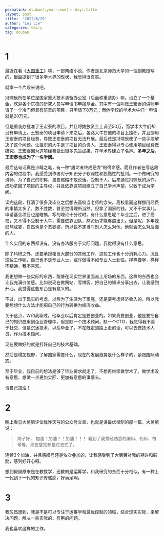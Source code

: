 ```yaml
---
permalink: douban/:year-:month-:day/:title
layout: post
title:  "2022/6/29"
author: "Lei Lie"
categories: Dairy
tag: douban
---
```


# 1

最近在看《[大国重工](https://book.qidian.com/info/1004151636/)》嘛，一部网络小说。作者是北京师范大学的一位副教授写的，里面提到了很多学术界的现状，我觉得很真实。

就拿一个片段来说吧。

冯啸辰所在单位是国家重大技术装备办公室（后面称重装办）嘛，设立了一个基金，欢迎各个院校的研究人员写申请书申报基金。其中有一位叫做王宏泰的讲师申请了一个冷门但具有前景的项目，只申请了8万元；而他学校的学术大牛们一申请就是20万元。

但是重装办批准了王宏泰的项目，并且将拨放资金上调至50万，而学术大牛们却没有申请上。王宏泰的项目申请下来之后，各路大牛在他的项目上挂职，并且挪用王宏泰的项目经费，导致王宏泰的项目无法开展。最后还是冯啸辰使了一些手段解决了这个问题。让挂职的大牛退了项目的负责人，王宏泰得以专心使用项目经费做研究。王宏泰因为这项经费做出很多先进成果，在学术界建立了名声。**多年之后，王宏泰也成为了一名学阀。**

最后这句话真是点睛之笔，有一种“屠龙者终成恶龙”的宿命感。而且作者在写这段内容的过程中，我感受到作者对于知识分子软弱性和狡黠性的批判。一个做研究的讲师，为了自己的职称，畏畏缩缩不敢说话，受制于人。后来通过冯啸辰的运作，成功拿回了项目的主导权，并且依靠这项目建立了自己学术声望，以致于成为学阀。

读完这段，打消了很多我毕业之后想去高校当老师的念头。高校里面这样挪用经费的事情太多了，数不胜数，甚至觉得理所当然。但拿了国家的钱，又不干实事儿，申请基金项目也是瞎搞，写的理论十分过时，有什么意思呢？毕业之后，进了高校，又不得不受制于大牛，需要依靠团队，熬资历才能够熬出头。但是呢，多年媳妇熬成婆，自然也是个恶婆婆，所以说不定当时别人怎么对他，他就会怎么对后面的人。

什么实用的东西都没有，没有办法服务于实际问题，我觉得没有什么意思。

除了科研之外，还要承担相当大部分的其他工作，这些工作也十分消耗心力。况且这些工作呢，自己也不是专业人士，或许做得不如专业人士到位。样样要学，样样不精通，我不喜欢。

我更想做一些实际的东西，能够在现实世界里面派上用场的东西。这样的东西也会让我充满价值感。比如说现在做网站、写博客、把自己的知识分享出去，让我感到开心。我觉得这些东西是有意义的。

不过，出于现实的考虑，以后为了生活为了家庭，还是要考虑经济收入的，所以我要想想什么方法才能把自己的行为转换为经济收益。

关于这点，W和我聊过，他毕业以后肯定是要创业的。如果真要创业，他是要把自己的知识应用到企业管理中，但是缺一个技术顾问，缺一个CTO，我觉得我不善于社交，但是沉迷技术，以后毕业了，不在既定道路上走的话，可以去做技术人员，作为技术顾问。

现在要做好的就是打好自己的技术基础。

然后是增加视野，了解国家需要什么，现在的发展趋势是什么样子的，紧跟国际动态。

至于毕业，我目前的想法是够了毕业要求就走了，不想再继续做学术了。做学术没有意思，想做一点更加实际、更加有意思的事情去。

请自己加油！

# 2

晚上看见大舅舅评论我昨天写的公众号文章，也就是讲最优控制的那一篇，大舅舅说：

> 炜子好，
> 加油！加油！！加油！！！
> 看到了我曾经熟悉的编码、代码、符号等，现在感觉都是过去式了。

连续3个加油，并且感叹号还是依次叠加的，让我感受到了大舅舅对我的期许和鼓励，感到好开心呀。

想到舅舅原来是在教数学，还教的是运筹学，和我研究的东西十分相似，有一种上一代到下一代的知识传递感，好满足啊。

# 3

我忽然想到，我是不是可以专注于运筹学和最优控制的领域，结合现实实际，来解决问题，解决一些实际的、有用的问题。

我也喜欢这样的工作。
